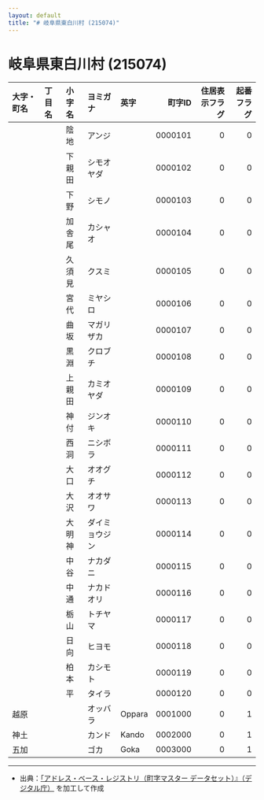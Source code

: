 ```yaml
---
layout: default
title: "# 岐阜県東白川村 (215074)"
---
```


# 岐阜県東白川村 (215074)

| 大字・町名 | 丁目名 | 小字名 | ヨミガナ | 英字 | 町字ID | 住居表示フラグ | 起番フラグ |
|:--------|:------|:------|:-----------------|:---------------------|--------:|----------:|--------:|
|  |  | 陰地 | アンジ |  | 0000101 | 0 | 0 |
|  |  | 下親田 | シモオヤダ |  | 0000102 | 0 | 0 |
|  |  | 下野 | シモノ |  | 0000103 | 0 | 0 |
|  |  | 加舎尾 | カシャオ |  | 0000104 | 0 | 0 |
|  |  | 久須見 | クスミ |  | 0000105 | 0 | 0 |
|  |  | 宮代 | ミヤシロ |  | 0000106 | 0 | 0 |
|  |  | 曲坂 | マガリザカ |  | 0000107 | 0 | 0 |
|  |  | 黒淵 | クロブチ |  | 0000108 | 0 | 0 |
|  |  | 上親田 | カミオヤダ |  | 0000109 | 0 | 0 |
|  |  | 神付 | ジンオキ |  | 0000110 | 0 | 0 |
|  |  | 西洞 | ニシボラ |  | 0000111 | 0 | 0 |
|  |  | 大口 | オオグチ |  | 0000112 | 0 | 0 |
|  |  | 大沢 | オオサワ |  | 0000113 | 0 | 0 |
|  |  | 大明神 | ダイミョウジン |  | 0000114 | 0 | 0 |
|  |  | 中谷 | ナカダニ |  | 0000115 | 0 | 0 |
|  |  | 中通 | ナカドオリ |  | 0000116 | 0 | 0 |
|  |  | 栃山 | トチヤマ |  | 0000117 | 0 | 0 |
|  |  | 日向 | ヒヨモ |  | 0000118 | 0 | 0 |
|  |  | 柏本 | カシモト |  | 0000119 | 0 | 0 |
|  |  | 平 | タイラ |  | 0000120 | 0 | 0 |
| 越原 |  |  | オッバラ | Oppara | 0001000 | 0 | 1 |
| 神土 |  |  | カンド | Kando | 0002000 | 0 | 1 |
| 五加 |  |  | ゴカ | Goka | 0003000 | 0 | 1 |

---

- 出典：[「アドレス・ベース・レジストリ（町字マスター データセット）』（デジタル庁）](https://www.digital.go.jp/policies/base_registry_address/) を加工して作成